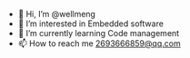 - 👋 Hi, I’m @wellmeng
- 👀 I’m interested in Embedded software
- 🌱 I’m currently learning Code management
- 📫 How to reach me 2693666859@qq.com

<!---
wellmeng/wellmeng is a ✨ special ✨ repository because its `README.md` (this file) appears on your GitHub profile.
You can click the Preview link to take a look at your changes.
--->
